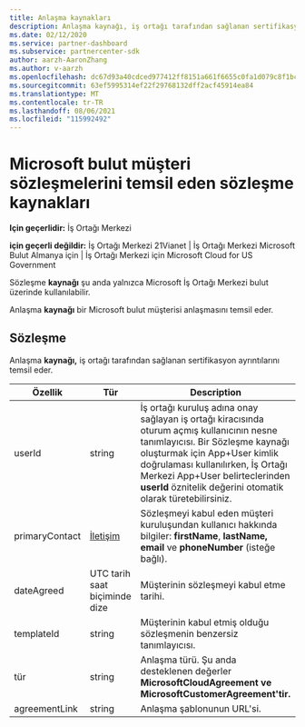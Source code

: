 ```yaml
---
title: Anlaşma kaynakları
description: Anlaşma kaynağı, iş ortağı tarafından sağlanan sertifikasyon ayrıntılarının yer alan bir Microsoft bulut müşteri sözleşmesini temsil eder.
ms.date: 02/12/2020
ms.service: partner-dashboard
ms.subservice: partnercenter-sdk
author: aarzh-AaronZhang
ms.author: v-aarzh
ms.openlocfilehash: dc67d93a40cdced977412ff8151a661f6655c0fa1d079c8f1bc468f0f8b1eea2
ms.sourcegitcommit: 63ef5995314ef22f29768132dff2acf45914ea84
ms.translationtype: MT
ms.contentlocale: tr-TR
ms.lasthandoff: 08/06/2021
ms.locfileid: "115992492"
---
```

# <a name="agreement-resources-representing-a-microsoft-cloud-customer-agreement"></a>Microsoft bulut müşteri sözleşmelerini temsil eden sözleşme kaynakları

**Için geçerlidir:** İş Ortağı Merkezi

**için geçerli değildir:** İş Ortağı Merkezi 21Vianet | İş Ortağı Merkezi Microsoft Bulut Almanya için | İş Ortağı Merkezi için Microsoft Cloud for US Government

Sözleşme **kaynağı** şu anda yalnızca Microsoft İş Ortağı Merkezi bulut üzerinde kullanılabilir.

Anlaşma **kaynağı** bir Microsoft bulut müşterisi anlaşmasını temsil eder.

## <a name="agreement"></a>Sözleşme

Anlaşma **kaynağı,** iş ortağı tarafından sağlanan sertifikasyon ayrıntılarını temsil eder.

| Özellik       | Tür   | Description                                                                                               |
|----------------|--------|-----------------------------------------------------------------------------------------------------------|
| userId         | string                         | İş ortağı kuruluş adına onay sağlayan iş ortağı kiracısında oturum açmış kullanıcının nesne tanımlayıcısı. Bir Sözleşme kaynağı oluşturmak için App+User kimlik doğrulaması kullanılırken, İş Ortağı Merkezi App+User belirteclerinden **userId** öznitelik değerini otomatik olarak türetebilirsiniz.                                                                             |
| primaryContact | [İletişim](./utility-resources.md#contact) | Sözleşmeyi kabul eden müşteri kuruluşundan kullanıcı hakkında bilgiler:  **firstName**, **lastName,** **email** ve **phoneNumber** (isteğe bağlı). |
| dateAgreed     | UTC tarih saat biçiminde dize | Müşterinin sözleşmeyi kabul etme tarihi.                                 |
| templateId     |string                          | Müşterinin kabul etmiş olduğu sözleşmenin benzersiz tanımlayıcısı. |
| tür           |string                          | Anlaşma türü. Şu anda desteklenen değerler **MicrosoftCloudAgreement ve** **MicrosoftCustomerAgreement'tir.**|
| agreementLink  | string                         | Anlaşma şablonunun URL'si.                                                    |
